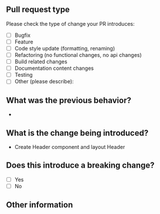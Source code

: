 ## Pull request type
<!-- Please do not submit updates to dependencies unless it fixes an issue. --> 
<!-- Please try to limit your pull request to one type, submit multiple pull requests if needed. --> 
Please check the type of change your PR introduces:
- [ ] Bugfix
- [ ] Feature
- [ ] Code style update (formatting, renaming)
- [ ] Refactoring (no functional changes, no api changes)
- [ ] Build related changes
- [ ] Documentation content changes
- [ ] Testing
- [ ] Other (please describe): 

## What was the previous behavior?
<!-- Please describe the current behavior that you are modifying, or link to a relevant issue. -->
- 

## What is the change being introduced?
<!-- Please describe the behavior or changes that are being added by this PR. -->
- Create Header component and layout Header

## Does this introduce a breaking change?
- [ ] Yes
- [ ] No
<!-- If this introduces a breaking change, please describe the impact and migration path for existing applications below. -->

## Other information
<!-- Any other information that is important to this PR such as screenshots of how the component looks before and after the change. -->
